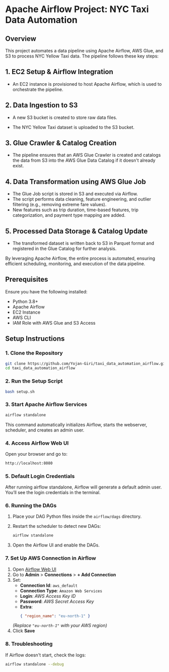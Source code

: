 # Apache Airflow Project: NYC Taxi Data Automation

## Overview
This project automates a data pipeline using Apache Airflow, AWS Glue, and S3 to process NYC Yellow Taxi data. The pipeline follows these key steps:

## 1. EC2 Setup & Airflow Integration

- An EC2 instance is provisioned to host Apache Airflow, which is used to orchestrate the pipeline.

## 2. Data Ingestion to S3

- A new S3 bucket is created to store raw data files.

- The NYC Yellow Taxi dataset is uploaded to the S3 bucket.

## 3. Glue Crawler & Catalog Creation

- The pipeline ensures that an AWS Glue Crawler is created and catalogs the data from S3 into the AWS Glue Data Catalog if it doesn't already exist.

## 4. Data Transformation using AWS Glue Job

- The Glue Job script is stored in S3 and executed via Airflow.
- The script performs data cleaning, feature engineering, and outlier filtering (e.g., removing extreme fare values).
- New features such as trip duration, time-based features, trip categorization, and payment type mapping are added.
## 5. Processed Data Storage & Catalog Update

- The transformed dataset is written back to S3 in Parquet format and registered in the Glue Catalog for further analysis.

By leveraging Apache Airflow, the entire process is automated, ensuring efficient scheduling, monitoring, and execution of the data pipeline. 

## Prerequisites
Ensure you have the following installed:

- Python 3.8+
- Apache Airflow
- EC2 Instance
- AWS CLI 
- IAM Role with AWS Glue and S3 Access

## Setup Instructions

### 1. Clone the Repository

```bash
git clone https://github.com/Yojan-Giri/taxi_data_automation_airflow.git
cd taxi_data_automation_airflow
```
### 2. Run the Setup Script

```bash
bash setup.sh
```
### 3. Start Apache Airflow Services

```bash
airflow standalone
```
This command automatically initializes Airflow, starts the webserver, scheduler, and creates an admin user.

### 4. Access Airflow Web UI
Open your browser and go to:

```bash
http://localhost:8080
```

### 5. Default Login Credentials

After running airflow standalone, Airflow will generate a default admin user. You’ll see the login credentials in the terminal.

### 6. Running the DAGs

1. Place your DAG Python files inside the `airflow/dags` directory.

2. Restart the scheduler to detect new DAGs:

   ```bash
   airflow standalone
   ```
3. Open the Airflow UI and enable the DAGs.

### 7. Set Up AWS Connection in Airflow  

1. Open [Airflow Web UI](http://localhost:8080)  
2. Go to **Admin** > **Connections** > **+ Add Connection**  
3. Set:  
   - **Connection Id**: `aws_default`  
   - **Connection Type**: `Amazon Web Services`  
   - **Login**: *AWS Access Key ID*  
   - **Password**: *AWS Secret Access Key*  
   - **Extra**:  
     ```json
     { "region_name": "eu-north-1" }
     ```
   *(Replace `"eu-north-1"` with your AWS region)*  
4. Click **Save**  


### 8.  Troubleshooting

If Airflow doesn't start, check the logs:

```bash
airflow standalone --debug
```

